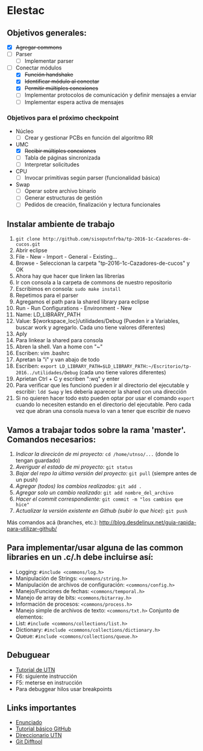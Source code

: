 # Elestac

## Objetivos generales:
- [x] ~~Agregar commons~~
- [ ] Parser
  - [ ] Implementar parser
- [ ] Conectar módulos
  - [x] ~~Función handshake~~
  - [x] ~~Identificar módulo al conectar~~
  - [x] ~~Permitir múltiples conexiones~~
  - [ ] Implementar protocolos de comunicación y definir mensajes a enviar
  - [ ] Implementar espera activa de mensajes

### Objetivos para el próximo checkpoint
- Núcleo
  - [ ] Crear y gestionar PCBs en función del algoritmo RR 
- UMC
  - [x] ~~Recibir múltiples conexiones~~
  - [ ] Tabla de páginas sincronizada
  - [ ] Interpretar solicitudes
- CPU
  - [ ] Invocar primitivas según parser (funcionalidad básica)
- Swap
  - [ ] Operar sobre archivo binario
  - [ ] Generar estructuras de gestión
  - [ ] Pedidos de creación, finalización y lectura funcionales

## Instalar ambiente de trabajo
1. `git clone http://github.com/sisoputnfrba/tp-2016-1c-Cazadores-de-cucos.git`
2. Abrir eclipse
3. File - New - Import - General - Existing...
4. Browse - Seleccionan la carpeta "tp-2016-1c-Cazadores-de-cucos" y OK
5. Ahora hay que hacer que linken las librerías
  1. Ir con consola a la carpeta de commons de nuestro repositorio
  2. Escribimos en consola: `sudo make install`
  3. Repetimos para el parser
6. Agregamos el path para la shared library para eclipse
  1. Run - Run Configurations - Environment - New
  2. Name: LD_LIBRARY_PATH
  3. Value: ${workspace_loc}/utilidades/Debug (Pueden ir a Variables, buscar work y agregarlo. Cada uno tiene valores diferentes)
  4. Aply
7. Para linkear la shared para consola
  1. Abren la shell. Van a home con "~"
  2. Escriben: vim .bashrc
  3. Apretan la "i" y van abajo de todo
  4. Escriben: `export LD_LIBRARY_PATH=$LD_LIBRARY_PATH:~/Escritorio/tp-2016../utilidades/Debug` (cada uno tiene valores diferentes)
  5. Aprietan Ctrl + C y escriben ":wq" y enter
  6. Para verificar que les funcionó pueden ir al directorio del ejecutable y escribir: `ldd Swap` y les debería aparecer la shared con una dirección
  7. Si no quieren hacer todo esto pueden optar por usar el comando `export` cuando lo necesiten estando en el directorio del ejecutable. Pero cada vez que abran una consola nueva lo van a tener que escribir de nuevo

## Vamos a trabajar todos sobre la rama 'master'. Comandos necesarios:
1. *Indicar la direcicón de mi proyecto:* `cd /home/utnso/...` (donde lo tengan guardado)
2. *Averiguar el estado de mi proyecto:* `git status`
3. *Bajar del repo la última versión del proyecto:* `git pull` (siempre antes de un push)
4. *Agregar (todos) los cambios realizados:* `git add .`
5. *Agregar solo un cambio realizado:* `git add nombre_del_archivo`
5. *Hacer el commit correspondiente:* `git commit -m "los cambios que hice"`
6. *Actualizar la versión existente en Github (subir lo que hice):* `git push`

Más comandos acá (branches, etc.): http://blog.desdelinux.net/guia-rapida-para-utilizar-github/

## Para implementar/usar alguna de las common libraries en un .c/.h debe incluirse así:

- Logging: `#include <commons/log.h>`
- Manipulación de Strings: `<commons/string.h>`
- Manipulación de archivos de configuración: `<commons/config.h>`
- Manejo/Funciones de fechas: `<commons/temporal.h>`
- Manejo de array de bits: `<commons/bitarray.h>`
- Información de procesos: `<commons/process.h>`
- Manejo simple de archivos de texto: `<commons/txt.h>`
Conjunto de elementos:
- List: `#include <commons/collections/list.h>`
- Dictionary: `#include <commons/collections/dictionary.h>`
- Queue: `#include <commons/collections/queue.h>`

## Debuguear
- [Tutorial de UTN](https://youtu.be/XsefDXRfA9k)
- F6: siguiente instrucción
- F5: meterse en instrucción
- Para debuggear hilos usar breakpoints

## Links importantes
- [Enunciado]()
- [Tutorial básico GitHub](https://youtu.be/cEGIFZDyszA?list=PL6gx4Cwl9DGAKWClAD_iKpNC0bGHxGhcx)
- [Direccionario UTN](http://faq.utn.so/)
- [Git Difftool](https://youtu.be/iCGrKFH2oeo)

